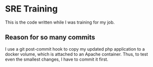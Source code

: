 # SRE Training
This is the code written while I was training for my job.

## Reason for so many commits
I use a git post-commit hook to copy my updated php application to a docker volume, which is attached to an Apache container. Thus, to test even the smallest changes, I have to commit it first.
